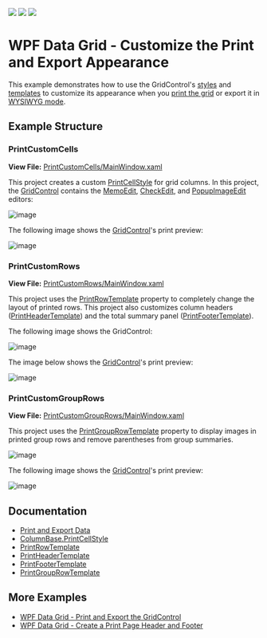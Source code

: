 <!-- default badges list -->
![](https://img.shields.io/endpoint?url=https://codecentral.devexpress.com/api/v1/VersionRange/128653781/21.2.7%2B)
[![](https://img.shields.io/badge/Open_in_DevExpress_Support_Center-FF7200?style=flat-square&logo=DevExpress&logoColor=white)](https://supportcenter.devexpress.com/ticket/details/E3227)
[![](https://img.shields.io/badge/📖_How_to_use_DevExpress_Examples-e9f6fc?style=flat-square)](https://docs.devexpress.com/GeneralInformation/403183)
<!-- default badges end -->
# WPF Data Grid - Customize the Print and Export Appearance

This example demonstrates how to use the GridControl's [styles](https://docs.devexpress.com/WPF/6771/controls-and-libraries/data-grid/appearance-customization/grid-control-styles#printing-styles) and [templates](https://docs.devexpress.com/WPF/6770/controls-and-libraries/data-grid/appearance-customization/grid-elements-that-support-templates#print-templates) to customize its appearance when you [print the grid](https://docs.devexpress.com/WPF/6160/controls-and-libraries/data-grid/printing-and-exporting/print-data) or export it in [WYSIWYG mode](https://docs.devexpress.com/WPF/118842/controls-and-libraries/data-grid/printing-and-exporting/wysiwyg-export).

## Example Structure

### PrintCustomCells

**View File:** [PrintCustomCells/MainWindow.xaml](./CS/PrintCustomCells/MainWindow.xaml)

This project creates a custom [PrintCellStyle](https://docs.devexpress.com/WPF/DevExpress.Xpf.Grid.ColumnBase.PrintCellStyle) for grid columns. In this project, the [GridControl](https://docs.devexpress.com/WPF/DevExpress.Xpf.Grid.GridControl) contains the [MemoEdit](http://docs.devexpress.com/WPF/DevExpress.Xpf.Editors.MemoEdit), [CheckEdit](http://docs.devexpress.com/WPF/DevExpress.Xpf.Editors.CheckEdit), and [PopupImageEdit](http://docs.devexpress.com/WPF/DevExpress.Xpf.Editors.PopupImageEdit) editors:

![image](https://user-images.githubusercontent.com/65009440/174296836-6684bfa7-2dc7-41e1-9aa3-a8490d932409.png)

The following image shows the [GridControl](https://docs.devexpress.com/WPF/DevExpress.Xpf.Grid.GridControl)'s print preview:

![image](https://user-images.githubusercontent.com/65009440/174297141-da85de96-09ea-4824-a160-1b234606fc6d.png)


### PrintCustomRows

**View File:** [PrintCustomRows/MainWindow.xaml](./CS/PrintCustomRows/MainWindow.xaml)

This project uses the [PrintRowTemplate](https://docs.devexpress.com/WPF/DevExpress.Xpf.Grid.TableView.PrintRowTemplate) property to completely change the layout of printed rows. This project also customizes column headers ([PrintHeaderTemplate](https://docs.devexpress.com/WPF/DevExpress.Xpf.Grid.DataViewBase.PrintHeaderTemplate)) and the total summary panel ([PrintFooterTemplate](https://docs.devexpress.com/WPF/DevExpress.Xpf.Grid.DataViewBase.PrintFooterTemplate)).

The following image shows the GridControl:

![image](https://user-images.githubusercontent.com/65009440/174292844-27a18d3d-fa14-4ca3-a11d-1deb0458fff1.png)

The image below shows the [GridControl](https://docs.devexpress.com/WPF/DevExpress.Xpf.Grid.GridControl)'s print preview:

![image](https://user-images.githubusercontent.com/65009440/174292992-1c72415a-fe8d-477b-ac0a-712297d5760d.png)


### PrintCustomGroupRows

**View File:** [PrintCustomGroupRows/MainWindow.xaml](./CS/PrintCustomGroupRows/MainWindow.xaml)

This project uses the [PrintGroupRowTemplate](https://docs.devexpress.com/WPF/DevExpress.Xpf.Grid.GridViewBase.PrintGroupRowTemplate) property to display images in printed group rows and remove parentheses from group summaries.

![image](https://user-images.githubusercontent.com/65009440/174296998-64be14b9-3152-4997-8bfc-bf0c8d782803.png)

The following image shows the [GridControl](https://docs.devexpress.com/WPF/DevExpress.Xpf.Grid.GridControl)'s print preview:

![image](https://user-images.githubusercontent.com/65009440/174294325-745b19f7-4f63-4469-910c-398c489b9c9a.png)


## Documentation

* [Print and Export Data](https://docs.devexpress.com/WPF/117296/controls-and-libraries/data-grid/printing-and-exporting)
* [ColumnBase.PrintCellStyle](https://docs.devexpress.com/WPF/DevExpress.Xpf.Grid.ColumnBase.PrintCellStyle)
* [PrintRowTemplate](https://docs.devexpress.com/WPF/DevExpress.Xpf.Grid.TableView.PrintRowTemplate)
* [PrintHeaderTemplate](https://docs.devexpress.com/WPF/DevExpress.Xpf.Grid.DataViewBase.PrintHeaderTemplate)
* [PrintFooterTemplate](https://docs.devexpress.com/WPF/DevExpress.Xpf.Grid.DataViewBase.PrintFooterTemplate)
* [PrintGroupRowTemplate](https://docs.devexpress.com/WPF/DevExpress.Xpf.Grid.GridViewBase.PrintGroupRowTemplate)

## More Examples

* [WPF Data Grid - Print and Export the GridControl](https://github.com/DevExpress-Examples/how-to-print-and-export-the-grid-e1669)
* [WPF Data Grid - Create a Print Page Header and Footer](https://github.com/DevExpress-Examples/how-to-create-the-print-page-header-and-footer-when-exporting-the-gridcontrol-e2608)
